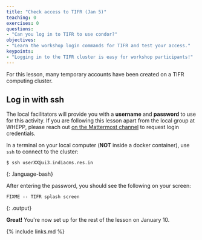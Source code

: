 ```yaml
---
title: "Check access to TIFR (Jan 5)"
teaching: 0
exercises: 0
questions:
- "Can you log in to TIFR to use condor?"
objectives:
- "Learn the workshop login commands for TIFR and test your access."
keypoints:
- "Logging in to the TIFR cluster is easy for workshop participants!"
---
```


For this lesson, many temporary accounts have been created on a TIFR computing cluster.

## Log in with ssh

The local facilitators will provide you with a **username** and **password** to use for this activity.
If you are following this lesson apart from the local group at WHEPP, please reach out [on the Mattermost channel](https://mattermost.web.cern.ch/cmsodwswhepp24/channels/pre-exercises-help) to request login credentials. 

In a terminal on your local computer (**NOT** inside a docker container), use `ssh` to connect to the cluster:
~~~
$ ssh userXX@ui3.indiacms.res.in
~~~
{: .language-bash}

After entering the password, you should see the following on your screen:
~~~
FIXME -- TIFR splash screen
~~~
{: .output}

**Great!** You're now set up for the rest of the lesson on January 10. 

{% include links.md %}

